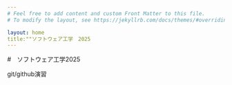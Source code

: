 ```yaml
---
# Feel free to add content and custom Front Matter to this file.
# To modify the layout, see https://jekyllrb.com/docs/themes/#overriding-theme-defaults

layout: home
title:""ソフトウェア工学　2025
---
```


#　ソフトウェア工学2025

git/github演習
